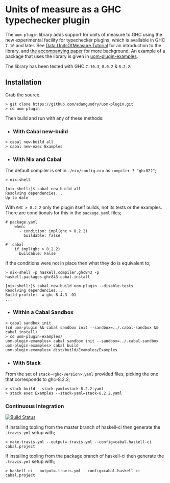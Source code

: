 # Units of measure as a GHC typechecker plugin

The `uom-plugin` library adds support for units of measure to GHC using the new experimental facility for typechecker plugins, which is available in GHC `7.10` and later.  See [Data.UnitsOfMeasure.Tutorial](https://github.com/adamgundry/uom-plugin/blob/master/uom-plugin/src/Data/UnitsOfMeasure/Tutorial.hs) for an introduction to the library, and [the accompanying paper](http://adam.gundry.co.uk/pub/typechecker-plugins/) for more background.  An example of a package that uses the library is given in [uom-plugin-examples](uom-plugin-examples).

The library has been tested with GHC `7.10.3`, `8.0.2` & `8.2.2`.

## Installation

Grab the source.

```
> git clone https://github.com/adamgundry/uom-plugin.git
> cd uom-plugin
```

Then build and run with any of these methods:

* ### With Cabal new-build

```
> cabal new-build all
> cabal new-exec Examples
```

* ### With Nix and Cabal

The default compiler is set in `./nix/config.nix` as `compiler ? "ghc822"`;

```
> nix-shell

[nix-shell:]$ cabal new-build all
Resolving dependencies...
Up to date
```

With `GHC > 8.2.2` only the plugin itself builds, not its tests or the
examples. There are conditionals for this in the `package.yaml` files;

```
# package.yaml
    when:
      - condition: impl(ghc > 8.2.2)
        buildable: false

# .cabal
    if impl(ghc > 8.2.2)
      buildable: False
```

If the conditions were not in place then what they do is equivalent to;

```
> nix-shell -p haskell.compiler.ghc843 -p haskell.packages.ghc843.cabal-install

[nix-shell:]$ cabal new-build uom-plugin --disable-tests
Resolving dependencies...
Build profile: -w ghc-8.4.3 -O1
...
```

* ### Within a Cabal Sandbox

```
> cabal sandbox init
(cd uom-plugin && cabal sandbox init --sandbox=../.cabal-sandbox && cabal install)
> cd uom-plugin-examples/
uom-plugin-examples> cabal sandbox init --sandbox=../.cabal-sandbox
uom-plugin-examples> cabal build
uom-plugin-examples> dist/build/Examples/Examples
```

* ### With Stack

From the set of `stack-<ghc-version>.yaml` provided files, picking the one that
corresponds to ghc-8.2.2;

```
> stack build --stack-yaml=stack-8.2.2.yaml
> stack exec Examples --stack-yaml=stack-8.2.2.yaml
```

### Continuous Integration

[![Build Status](https://travis-ci.org/adamgundry/uom-plugin.svg?branch=master)](https://travis-ci.org/adamgundry/uom-plugin)

If installing tooling from the master branch of haskell-ci then generate the
`.travis.yml` setup with;

```
> make-travis-yml --output=.travis.yml --config=cabal.haskell-ci cabal.project
```

If installing tooling from the package branch of haskell-ci then generate the
`.travis.yml` setup with;

```
> haskell-ci --output=.travis.yml --config=cabal.haskell-ci cabal.project
```
